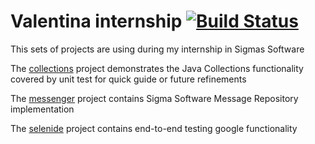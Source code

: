 # Valentina internship [![Build Status](https://travis-ci.org/vmalaya/internship.svg?branch=master)](https://travis-ci.org/vmalaya/internship)
This sets of projects are using during my internship in Sigmas Software

<!--
[toc]
-->

The [collections] project demonstrates the Java Collections
functionality covered by unit test for quick guide or future
refinements

The [messenger] project contains Sigma Software Message
Repository implementation

The [selenide] project contains end-to-end testing google 
functionality 

<!--
references
-->

[collections]: collections
[messenger]: messenger
[selenide]: selenide
